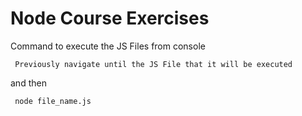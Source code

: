 
# Node Course Exercises

Command to execute the JS Files from console

```
 Previously navigate until the JS File that it will be executed
```
and then 
```
 node file_name.js
```